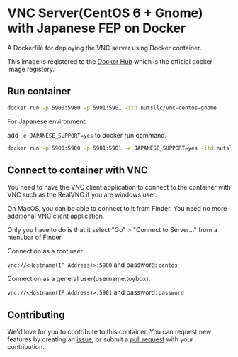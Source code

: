 # VNC Server(CentOS 6 + Gnome) with Japanese FEP on Docker

A Dockerfile for deploying the VNC server using Docker container.

This image is registered to the [Docker Hub](https://hub.docker.com/r/nutsllc/toybox-gitbucket/) which is the official docker image registory.

## Run container

```bash
docker run -p 5900:5900 -p 5901:5901 -itd nutsllc/vnc-centos-gnome
```

For Japanese environment:

add ``-e JAPANESE_SUPPORT=yes`` to docker run command.

```bash
docker run -p 5900:5900 -p 5901:5901 -e JAPANESE_SUPPORT=yes -itd nutsllc/vnc-centos-gnome
```

## Connect to container with VNC

You need to have the VNC client application to connect to the container with VNC such as the RealVNC if you are windows user.

On MacOS, you can be able to connect to it from Finder. You need no more additional VNC client application. 

Only you have to do is that it select "Go" > "Connect to Server..." from a menubar of Finder.

Connection as a root user:

``vnc://<Hostname(IP Address)>:5900`` and password: ``centos`` 

Connection as a general user(username:toybox):

``vnc://<Hostname(IP Address)>:5901`` and password: ``password``

## Contributing

We'd love for you to contribute to this container. You can request new features by creating an [issue](https://github.com/nutsllc/vnc-centos-gnome/issues), or submit a [pull request](https://github.com/nutsllc/vnc-centos-gnome/pulls) with your contribution.